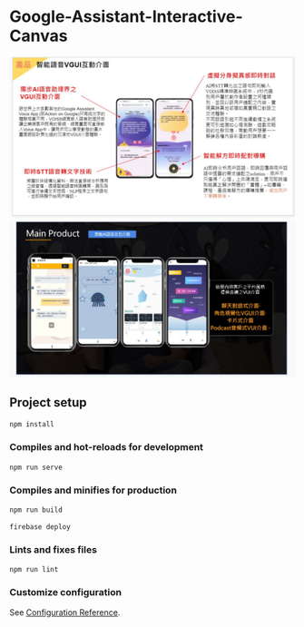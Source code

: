 # Google-Assistant-Interactive-Canvas


![Variable Declaration](/img/ai1.jpg)
![Variable Declaration](/img/ai2.jpg)

## Project setup
```
npm install
```

### Compiles and hot-reloads for development
```
npm run serve
```

### Compiles and minifies for production
```
npm run build
```
```
firebase deploy
```

### Lints and fixes files
```
npm run lint
```

### Customize configuration
See [Configuration Reference](https://cli.vuejs.org/config/).

